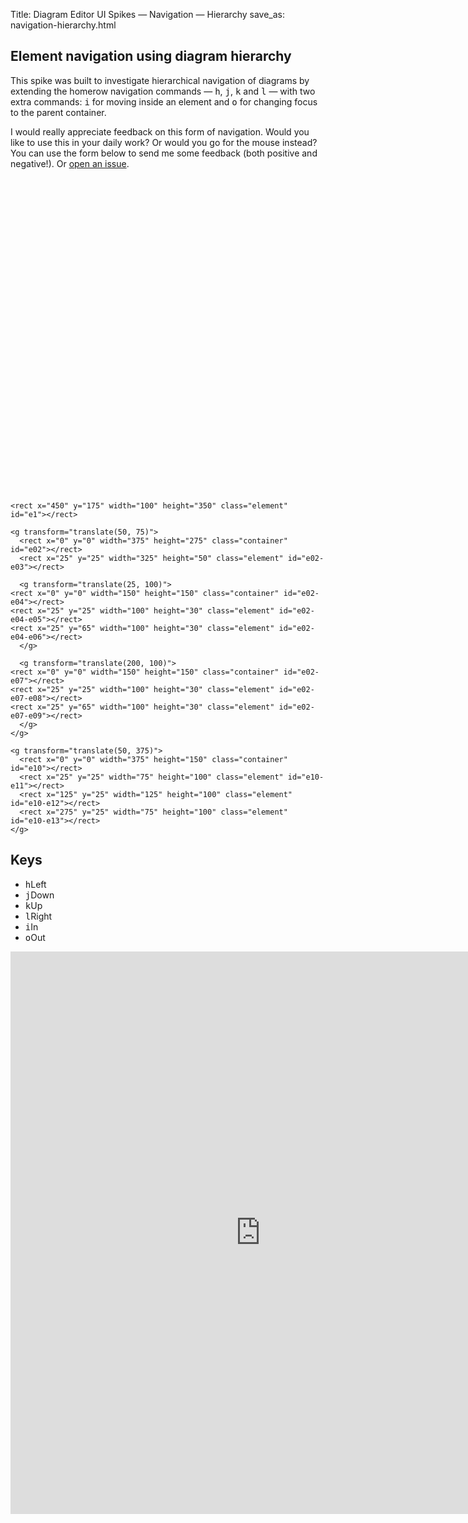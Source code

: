 Title: Diagram Editor UI Spikes &mdash; Navigation &mdash; Hierarchy
save_as: navigation-hierarchy.html

<div id="intro">
  <h2>Element navigation using diagram hierarchy</h2>
  <p>
    This spike was built to investigate hierarchical navigation of diagrams by extending
    the homerow navigation commands &mdash; <kbd>h</kbd>, <kbd>j</kbd>, <kbd>k</kbd> and <kbd>l</kbd> &mdash; with two extra commands:
    <kbd>i</kbd> for moving inside an element and <kbd>o</kbd> for changing focus to the parent container.
  </p>
  <p class="highlight">
    I would really appreciate feedback on this form of navigation. Would you
    like to use this in your daily work? Or would you go for the mouse
    instead? You can use the form below to send me some feedback (both
    positive and negative!).
    Or <a href="https://github.com/MelleB/ui-spikes/issues/new">open an issue</a>.
  </p>
</div>
<div id="container">
  <svg xmlns="http://www.w3.org/2000/svg" xmlns:xlink="http://www.w3.org/1999/xlink"
       id="canvas" width="600" height="600">

    <rect x="450" y="175" width="100" height="350" class="element" id="e1"></rect>

    <g transform="translate(50, 75)">
      <rect x="0" y="0" width="375" height="275" class="container" id="e02"></rect>
      <rect x="25" y="25" width="325" height="50" class="element" id="e02-e03"></rect>

      <g transform="translate(25, 100)">
	<rect x="0" y="0" width="150" height="150" class="container" id="e02-e04"></rect>
	<rect x="25" y="25" width="100" height="30" class="element" id="e02-e04-e05"></rect>
	<rect x="25" y="65" width="100" height="30" class="element" id="e02-e04-e06"></rect>
      </g>

      <g transform="translate(200, 100)">
	<rect x="0" y="0" width="150" height="150" class="container" id="e02-e07"></rect>
	<rect x="25" y="25" width="100" height="30" class="element" id="e02-e07-e08"></rect>
	<rect x="25" y="65" width="100" height="30" class="element" id="e02-e07-e09"></rect>
      </g>
    </g>

    <g transform="translate(50, 375)">
      <rect x="0" y="0" width="375" height="150" class="container" id="e10"></rect>
      <rect x="25" y="25" width="75" height="100" class="element" id="e10-e11"></rect>
      <rect x="125" y="25" width="125" height="100" class="element" id="e10-e12"></rect>
      <rect x="275" y="25" width="75" height="100" class="element" id="e10-e13"></rect>
    </g>

  </svg>
  <div id="key-list">
    <h2>Keys</h2>
    <ul>
      <li><kbd>h</kbd>Left</li>
      <li><kbd>j</kbd>Down</li>
      <li><kbd>k</kbd>Up</li>
      <li><kbd>l</kbd>Right</li>
      <li><kbd>i</kbd>In</li>
      <li><kbd>o</kbd>Out</li>
    </ul>
  </div>
</div>
<div id="feedbackForm">
  <iframe src="https://docs.google.com/forms/d/1pm_Fb3wVTPGmOtqtSlLiqt4LPPCC0DjmtZ5AhP-CWPs/viewform?embedded=true" width="800" height="900" frameborder="0" marginheight="0" marginwidth="0">Loading...</iframe>
</div>
<script type="text/javascript">
 // You might not need jquery . com
 function ready(fn) {
   if (document.readyState != 'loading'){
     fn();
   } else {
     document.addEventListener('DOMContentLoaded', fn);
   }
 }

 var state = {};

 ready(function() {

   state = init();
   render(state);

   window.addEventListener('keydown', function(e) {
     if (commands[e.key]) {
       state = commands[e.key](state)
	 render(state);
     }
   });
 });

 function init() {
   var e = document.getElementById('e02');

   return {
     activeElement: e
   }
 }

 function render(state) {
   Array.prototype.slice.call(document.querySelectorAll('.active')).map(function(el) {
     el.classList.remove('active');
   });

   state.activeElement.classList.add('active');
 }

 function moveIn(state) {
   if ( ! state.activeElement.matches('.container')) {
     return state
   }

   directChildIds = getDirectChildIds(state.activeElement.id);
   if (directChildIds.length > 0) {
     state.activeElement = document.getElementById(directChildIds[0]);
   }
   return state;
 }

 function getDirectChildIds(aid) {
   var children = Array.prototype.slice.call(document.querySelectorAll('*[id^="' + aid + '-"]'));
   var childIds = children.map(function (e) { return e.id; });
   return childIds.filter(function(cid) {
     return aid.split('-').length === cid.split('-').length - 1;
   }).sort();
 }


 function moveOut(state) {
   var parentId = getParentId(state.activeElement.id);
   if (parentId == '') {
     return state;
   }

   var parent = document.getElementById(parentId);
   if (parent) {
     state.activeElement = parent
   }
   return state;
 }

 function getParentId(id) {
   return id.split('-').slice(0, -1).join('-');
 }

 function generateMoveFunc(axis, direction) {
   var NAV_AXIS_THRESHOLD = 0.1;

   return function(state) {

     var parentId = getParentId(state.activeElement.id);
     var childIds = (parentId != '')
       ? getDirectChildIds(parentId)
       : Array.prototype.slice
	      .call(document.querySelectorAll('svg rect:not([id*="-"])'))
	      .map(function(e) { return e.id });


     var siblings = childIds.filter(function(i) { return i !== state.activeElement.id });

     var best = { distance:Infinity, sibling:null },
	 ar = state.activeElement.getBoundingClientRect();

     for (var i = 0; i < siblings.length; i++) {
       var s = document.getElementById(siblings[i]),
	   r = s.getBoundingClientRect(),
	   dx = r.left - ar.left,
	   dy = r.top - ar.top,
	   dAxis = axis == 'x' ? dx : dy,
	   dOrtAxis = axis == 'x' ? dy : dx;

       if (direction == '-' && dAxis > 0) { continue; }
       else if (direction == '+' && dAxis < 0) { continue; }
       else if (dOrtAxis != 0.0 && Math.abs(dAxis / dOrtAxis) < NAV_AXIS_THRESHOLD) { continue; }

       var d = Math.sqrt(dAxis*dAxis + dOrtAxis*dOrtAxis);
       if (d < best.distance) {
	 best.distance = d;
	 best.sibling = s;
       }
     }

     if (best.sibling) {
       state.activeElement = best.sibling;
     }

     return state;
   }
 }

 var commands = {
   'h': generateMoveFunc('x', '-'),
   'j': generateMoveFunc('y', '+'),
   'k': generateMoveFunc('y', '-'),
   'l': generateMoveFunc('x', '+'),
   'i': moveIn,
   'o': moveOut,
 };

</script>
